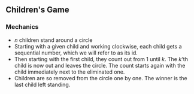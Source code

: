 ## Children's Game

### Mechanics

- _n_ children stand around a circle
- Starting with a given child and working clockwise, each child gets a sequential
  number, which we will refer to as its id.
- Then starting with the first child, they count out from 1 until _k_. The _k_'th
  child is now out and leaves the circle. The count starts again with the child
  immediately next to the eliminated one.
- Children are so removed from the circle one by one. The winner is the last child
  left standing.
